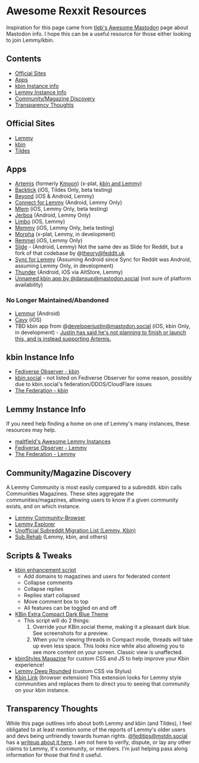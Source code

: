 # Awesome Rexxit Resources
Inspiration for this page came from [tleb's Awesome Mastodon](https://github.com/tleb/awesome-mastodon) page about Mastodon info. I hope this can be a useful resource for those either looking to join Lemmy/kbin.

## Contents
- [Official Sites](#official-sites)
- [Apps](#Apps)
- [kbin Instance info](#kbin-instance-info)
- [Lemmy Instance Info](#Lemmy-Instance-Info)
- [Community/Magazine Discovery](#CommunityMagazine-Discovery)
- [Transparency Thoughts](#Transparency-Thoughts)

## Official Sites
- [Lemmy](https://join-lemmy.org/)
- [kbin](https://kbin.pub/en)
- [Tildes](https://tildes.net/)

## Apps
- [Artemis](https://kbin.social/m/ArtemisApp) (formerly [Kmoon](https://kbin.social/m/kmoon)) (x-plat, [kbin and Lemmy](https://tech.lgbt/@hariette/110545151572492176))
- [Backtick](https://tildes.net/~tildes/15xb/looking_for_beta_testers_for_my_tildes_net_ios_app) (iOS, Tildes Only, beta testing)
- [Beyond](https://beehaw.org/post/647773) (iOS & Android, Lemmy)
- [Connect for Lemmy](https://lemmy.ca/post/831266) (Android, Lemmy Only)
- [Mlem](https://lemmy.ml/c/mlemapp) (iOS, Lemmy Only, beta testing)
- [Jerboa](https://github.com/dessalines/jerboa) (Android, Lemmy Only)
- [Limbo](https://lemmy.world/c/limbo) (iOS, Lemmy)
- [Memmy](https://github.com/gkasdorf/memmy) (iOS, Lemmy Only, beta testing)
- [Morpha](https://vlemmy.net/c/morpha) (x-plat, Lemmy, in development)
- [Remmel](https://github.com/uuttff8/Remmel) (iOS, Lemmy Only)
- [Slide](https://feddit.uk/post/126411) - (Android, Lemmy) Not the same dev as Slide for Reddit, but a fork of that codebase by @theory@feddit.uk
- [Sync for Lemmy](https://lemmy.world/c/syncforlemmy) (Assuming Android since Sync for Reddit was Android, assuming Lemmy Only, in development)
- [Thunder](https://lemmy.world/c/thunder_app) (Android, iOS via AltStore, Lemmy)
- [Unnamed kbin app by @dansup@mastodon.social](https://mastodon.social/@dansup/110587136358486606#.) (not sure of platform availability)

### No Longer Maintained/Abandoned
- [Lemmur](https://github.com/LemmurOrg/lemmur) (Android)
- [Cavy](https://github.com/avery-pierce/Cavy) (iOS)
- TBD kbin app from @developerjustin@mastodon.social (iOS, kbin Only, in development) - [Justin has said he's not planning to finish or launch this, and is instead supporting Artemis.](https://mastodon.social/users/developerjustin/statuses/110587737321555105)

## kbin Instance Info
- [Fediverse Observer - kbin](https://kbin.fediverse.observer/list)
- [kbin.social](https://kbin.social/) - not listed on Fediverse Observer for some reason, possibly due to kbin.social's federation/DDOS/CloudFlare issues
- [The Federation - kbin](https://the-federation.info/platform/184)

## Lemmy Instance Info
If you need help finding a home on one of Lemmy's many instances, these resources may help.
- [maltfield's Awesome Lemmy Instances](https://github.com/maltfield/awesome-lemmy-instances)
- [Fediverse Observer - Lemmy](https://lemmy.fediverse.observer/list)
- [The Federation - Lemmy](https://the-federation.info/platform/73)

## Community/Magazine Discovery
A Lemmy Community is most easily compared to a subreddit. kbin calls Communities Magazines. These sites aggregate the communities/magazines, allowing users to know if a given community exists, and on which instance.
- [Lemmy Community-Browser](https://browse.feddit.de/)
- [Lemmy Explorer](https://lemmyverse.net/)
- [Unofficial Subreddit Migration List (Lemmy, Kbin)](https://www.quippd.com/writing/2023/06/15/unofficial-subreddit-migration-list-lemmy-kbin-etc.html)
- [Sub.Rehab](https://sub.rehab/) (Lemmy, kbin, and others)

## Scripts & Tweaks
- [kbin enhancement script](https://greasyfork.org/en/scripts/468612-kbin-enhancement-script)
	- Add domains to magazines and users for federated content
	- Collapse comments
	- Collapse replies
	- Replies start collapsed
	- Move comment box to top
	- All features can be toggled on and off
- [KBin Extra Compact Dark Blue Theme](https://greasyfork.org/en/scripts/468706-kbin-extra-compact-dark-blue-theme)
	- This script will do 2 things:
		1. Override your KBin.social theme, making it a pleasant dark blue. See screenshots for a preview.
		2. When you're viewing threads in Compact mode, threads will take up even less space. This looks nice while also allowing you to see more content on your screen. Classic view is unaffected.
- [kbinStyles Magazine](https://kbin.social/m/kbinStyles) for custom CSS and JS to help improve your Kbin experience!
- [Lemmy Deep Rounded](https://userstyles.world/style/10401/lemmy-deep-rounded) (custom CSS via Stylus)
- [Kbin Link](https://github.com/daniel-lxs/kbin-link) (browser extension) This extension looks for Lemmy style communities and replaces them to direct you to seeing that community on your kbin instance.

## Transparency Thoughts
While this page outlines info about both Lemmy and kbin (and Tildes), I feel obligated to at least mention some of the reports of Lemmy's older users and devs being unfriendly towards human rights. [@feditips@mstdn.social](https://mstdn.social/@feditips) has a [writeup about it here](https://mstdn.social/@feditips/106835057054633379#.). I am not here to verify, dispute, or lay any other claims to Lemmy, it's community, or members. I'm just helping pass along information for those that find it useful.